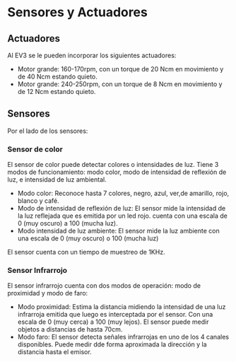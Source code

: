 # Sensores y Actuadores

<!--
Sensores del robot Identificar los sensores incorporados en los robots y explicar su funcionamient. Que compatibildiad tienes con otros sensores.

-->

## Actuadores
Al EV3 se le pueden incorporar los siguientes actuadores:

* Motor grande: 160-170rpm, con un torque de 20 Ncm en movimiento y de 40 Ncm estando quieto.
* Motor grande: 240-250rpm, con un torque de 8 Ncm en movimiento y de 12 Ncm estando quieto.

## Sensores

Por el lado de los sensores:

### Sensor de color
El sensor de color puede detectar colores o intensidades de luz. Tiene 3 modos de funcionamiento: modo color, modo de intensidad de reflexión de luz, e intensidad de luz ambiental.

* Modo color: Reconoce hasta 7 colores, negro, azul, ver,de amarillo, rojo, blanco y café. 
* Modo de intensidad de reflexión de luz: El sensor mide la intensidad de la luz reflejada que es emitida por un led rojo. cuenta con una escala de 0 (muy oscuro) a 100 (mucha luz).
* Modo intensidad de luz ambiente: El sensor mide la luz ambiente con una escala de 0 (muy oscuro) o 100 (mucha luz)

El sensor cuenta con un tiempo de muestreo de 1KHz.

### Sensor Infrarrojo

El sensor infrarrojo cuenta con dos modos de operación: modo de proximidad y modo de faro:

* Modo proximidad: Estima la distancia midiendo la intensidad de una luz infrarroja emitida que luego es interceptada por el sensor. Con una escala de 0 (muy cerca) a 100 (muy lejos). El sensor puede medir objetos a distancias de hasta 70cm. 
* Modo faro: El sensor detecta señales infrarrojas en uno de los 4 canales disponibles. Puede medir dde forma aproximada la dirección y la distancia hasta el emisor.

